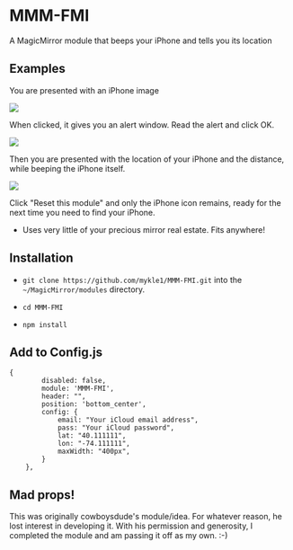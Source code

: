 # MMM-FMI 

A MagicMirror module that beeps your iPhone and tells you its location

## Examples

You are presented with an iPhone image

![](1.png)

When clicked, it gives you an alert window. Read the alert and click OK.

![](2.png)

Then you are presented with the location of your iPhone and the distance, while beeping the iPhone itself.

![](3.png)

Click "Reset this module" and only the iPhone icon remains, ready for the next time you need to find your iPhone.

* Uses very little of your precious mirror real estate. Fits anywhere!

## Installation

* `git clone https://github.com/mykle1/MMM-FMI.git` into the `~/MagicMirror/modules` directory.

* `cd MMM-FMI`

* `npm install`

## Add to Config.js

    {
            disabled: false,
            module: 'MMM-FMI',
            header: "",
            position: 'bottom_center',
			config: {
                email: "Your iCloud email address",
                pass: "Your iCloud password",
                lat: "40.111111", 
                lon: "-74.111111",
                maxWidth: "400px",
			}
        },

## Mad props!

This was originally cowboysdude's module/idea. For whatever reason, he lost interest in developing it.
With his permission and generosity, I completed the module and am passing it off as my own. :-)